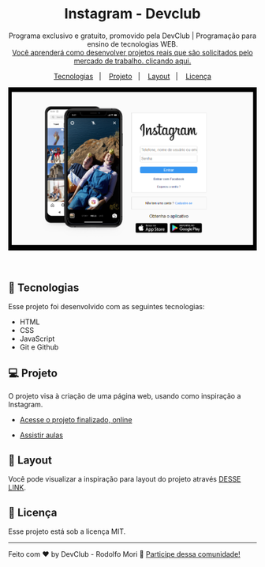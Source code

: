 <h1 align="center"> Instagram - Devclub </h1>

<p align="center">
Programa exclusivo e gratuito, promovido pela DevClub | Programação para ensino de tecnologias WEB. <br/>
<a href="https://rodolfomori.com.br/devclub/">Você aprenderá como desenvolver projetos reais que são solicitados pelo mercado de trabalho. clicando aqui.</a>
</p>

<p align="center">
  <a href="#-tecnologias">Tecnologias</a>&nbsp;&nbsp;&nbsp;|&nbsp;&nbsp;&nbsp;
  <a href="#-projeto">Projeto</a>&nbsp;&nbsp;&nbsp;|&nbsp;&nbsp;&nbsp;
  <a href="#-layout">Layout</a>&nbsp;&nbsp;&nbsp;|&nbsp;&nbsp;&nbsp;
  <a href="#memo-licença">Licença</a>
</p>

<p align="center">
  <img alt="License" src="./img/site.png">
</p>

<br>

## 🚀 Tecnologias

Esse projeto foi desenvolvido com as seguintes tecnologias:

- HTML
- CSS
- JavaScript
- Git e Github

## 💻 Projeto

O projeto visa à criação de uma página web, usando como inspiração a Instagram.

- [Acesse o projeto finalizado, online](https://github.com/rodolfomori/starbucks-devclub)

- [Assistir aulas](https://www.youtube.com/@canaldevclub/streams)

## 🔖 Layout

Você pode visualizar a inspiração para layout do projeto através [DESSE LINK](https://www.instagram.com/).

## :memo: Licença

Esse projeto está sob a licença MIT.

---

Feito com ♥ by DevClub - Rodolfo Mori :wave: [Participe dessa comunidade!](https://www.instagram.com/rodolfomorii/)
